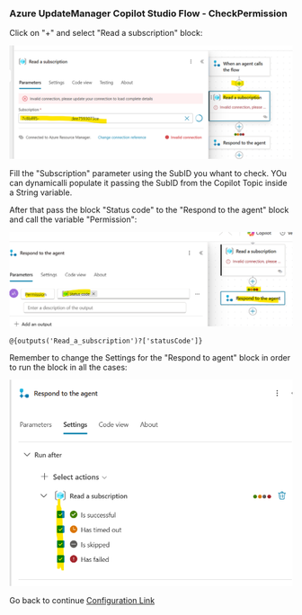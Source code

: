 <h3>Azure UpdateManager Copilot Studio Flow - CheckPermission</h3>

Click on "+" and select "Read a subscription" block:

<img src="./images/1 read subscription.png" alt="1" width="800" >

Fill the "Subscription" parameter using the SubID you whant to check. YOu can dynamicalli populate it passing the SubID from the Copilot Topic inside a String variable.

After that pass the block "Status code" to the "Respond to the agent" block and call the variable "Permission":

<img src="./images/2 status code.png" alt="2" width="800" >

```code
@{outputs('Read_a_subscription')?['statusCode']}
```

Remember to change the Settings for the "Respond to agent" block in order to run the block in all the cases:

<img src="./images/3 setting.png" alt="3" width="800" >

Go back to continue [Configuration Link](../../README.md#finopsflowone)